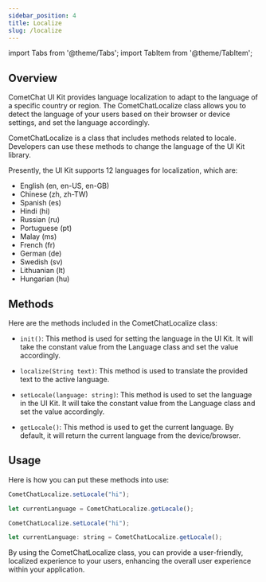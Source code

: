 ```yaml
---
sidebar_position: 4
title: Localize
slug: /localize
---
```


import Tabs from '@theme/Tabs';
import TabItem from '@theme/TabItem';

## Overview

CometChat UI Kit provides language localization to adapt to the language of a specific country or region. The CometChatLocalize class allows you to detect the language of your users based on their browser or device settings, and set the language accordingly.

CometChatLocalize is a class that includes methods related to locale. Developers can use these methods to change the language of the UI Kit library.

Presently, the UI Kit supports 12 languages for localization, which are:

- English (en, en-US, en-GB)
- Chinese (zh, zh-TW)
- Spanish (es)
- Hindi (hi)
- Russian (ru)
- Portuguese (pt)
- Malay (ms)
- French (fr)
- German (de)
- Swedish (sv)
- Lithuanian (lt)
- Hungarian (hu)

## Methods

Here are the methods included in the CometChatLocalize class:

- `init()`: This method is used for setting the language in the UI Kit. It will take the constant value from the Language class and set the value accordingly.

- `localize(String text)`: This method is used to translate the provided text to the active language.

- `setLocale(language: string)`: This method is used to set the language in the UI Kit. It will take the constant value from the Language class and set the value accordingly.

- `getLocale()`: This method is used to get the current language. By default, it will return the current language from the device/browser.

## Usage

Here is how you can put these methods into use:

<Tabs>

<TabItem value="javascript" label="JavaScript">

```javascript
CometChatLocalize.setLocale("hi");

let currentLanguage = CometChatLocalize.getLocale();
```

</TabItem>

<TabItem value="TypeScript" label="TypeScript">

```javascript
CometChatLocalize.setLocale("hi");

let currentLanguage: string = CometChatLocalize.getLocale();
```

</TabItem>

</Tabs>

By using the CometChatLocalize class, you can provide a user-friendly, localized experience to your users, enhancing the overall user experience within your application.
